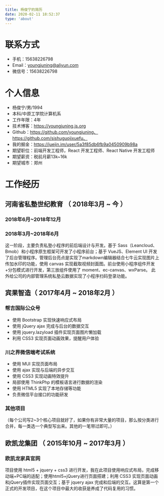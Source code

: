 ```yaml
---
title: 杨俊宁的简历
date: 2020-02-11 18:52:37
type: 'about'
---
```


# 联系方式

* 手机：15638226798
* Email：youngjuning@aliyun.com
* 微信号：15638226798

# 个人信息

* 杨俊宁/男/1994
* 本科/中原工学院计算机系
* 工作年限：4年
* 技术博客：https://youngjuning.js.org
* Github：https://github.com/youngjuning、https://github.com/sishuguojixuefu、
* 我的掘金：https://juejin.im/user/5a3f85db6fb9a0450909b98a
* 期望职位：前端开发工程师，React 开发工程师、React Native 开发工程师
* 期望薪资：税前月薪13k~16k
* 期望城市：郑州

# 工作经历

## 河南省私塾世纪教育 （ 2018年3月 ~ 今 ）

### 2018年6月~2018年12月

### 2018年3月~2018年6月

这一阶段，主要负责私塾小程序的前后端设计与开发。基于 Sass（Leancloud、Bmob）和小程序原生框架可开发了小程序前台；基于 VueJS、Element UI 开发了后台管理程序。管理后台亮点是实现了markdown编辑器结合七牛云实现图片上传加水印的功能，使用 canvas 实现截取视频封面图。前台使用小程序组件开发+分包模式进行开发，第三放组件使用了 moment、ec-canvas、wxParse。 此外给公司的内部管理系统私塾云数据实现了小程序扫码登录功能。

## 宾果智造（ 2017年4月 ~ 2018年2月 ）

### 帮吉国际公众号

- 使用 Bootstrap 实现快速响应式布局
- 使用 jQuery ajax 完成与后台的数据交互
- 使用 jquery.lazyload 插件实现页面图片懒加载
- 利用 CSS3 实现页面动画效果，提醒用户体验 

### 川之界微信端考试系统

- 使用 MUI 实现页面布局
- 使用 ajax 实现与后端的异步交互
- 使用 CSS3 实现动画特效提升
- 局部使用 ThinkPhp 的模板语言进行数据的渲染
- 使用 HTML5 实现了本地存储等功能
- 负责微信平台接口的功能研发

### 其他项目

（每个公司写2~3个核心项目就好了，如果你有非常大量的项目，那么按分类进行合并，每一类选一个典型写出来。其他的一笔带过即可。）

## 欧凯龙集团 （ 2015年10月 ~ 2017年3月 ）

### 欧凯龙家具官网

项目使用 html5 + jquery + css3 进行开发，我在此项目使用响应式布局，完成移动端+PC端的适配；使用html5+jQuery进行页面搭建；利用 CSS3 实现页面动画和jQuery插件实现页面交互；基于 jquery ajax 完成和后端的交互。这算是第一个正式的开发项目，在这个项目中最大的收获是养成了代码复用的习惯。
